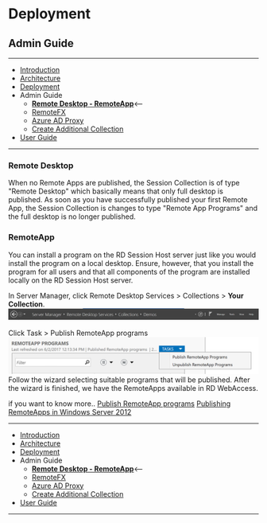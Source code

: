 # Deployment
## Admin Guide
---
* [Introduction](./README.md)
* [Architecture](./ArchitectureDiagram.md)
* [Deployment](./Deployment-basic.md)
* Admin Guide
    * **[Remote Desktop - RemoteApp](./RemoteDesktopRemoteApp.md)**<--
    * [RemoteFX](./RemoteFX.md)
    * [Azure AD Proxy](./AzureADProxy.md)
    * [Create Additional Collection](./CreateSessionCollection.md)
* [User Guide](./UserAccess.md)
---
### Remote Desktop

When no Remote Apps are published, the Session Collection is of type "Remote Desktop" which basically means that only full desktop is published. As soon as you have successfully published your first Remote App, the Session Collection is changes to type "Remote App Programs" and the full desktop is no longer published. 

### RemoteApp

You can install a program on the RD Session Host server just like you would install the program on a local desktop. Ensure, however, that you install the program for all users and that all components of the program are installed locally on the RD Session Host server.

In Server Manager, click Remote Desktop Services > Collections > **Your Collection**.
![Collection Path](./images/CollectionDemosRemoteApp.PNG)  

Click Task > Publish RemoteApp programs  
![Publish RemoteApp programs](./images/RemoteAppPrograms.PNG)  
Follow the wizard selecting suitable programs that will be published. After the wizard is finished, we have the RemoteApps available in RD WebAccess.

if you want to know more..
[Publish RemoteApp programs](https://docs.microsoft.com/en-us/windows-server/remote/remote-desktop-services/rds-create-collection#publish-remoteapp-programs)
[Publishing RemoteApps in Windows Server 2012](https://social.technet.microsoft.com/wiki/contents/articles/10817.publishing-remoteapps-in-windows-server-2012.aspx)

---
* [Introduction](./README.md)
* [Architecture](./ArchitectureDiagram.md)
* [Deployment](./Deployment-basic.md)
* Admin Guide
    * **[Remote Desktop - RemoteApp](./RemoteDesktopRemoteApp.md)**<--
    * [RemoteFX](./RemoteFX.md)
    * [Azure AD Proxy](./AzureADProxy.md)
    * [Create Additional Collection](./CreateSessionCollection.md)
* [User Guide](./UserAccess.md)
---